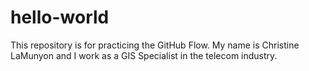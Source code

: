 # hello-world
This repository is for practicing the GitHub Flow.
My name is Christine LaMunyon and I work as a GIS Specialist in the telecom industry.
